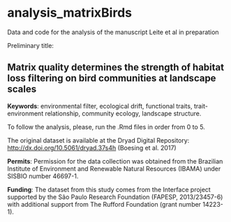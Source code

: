 # analysis_matrixBirds
Data and code for the analysis of the manuscript Leite et al in preparation

Preliminary title:

## Matrix quality determines the strength of habitat loss filtering on bird communities at landscape scales

**Keywords**: environmental filter, ecological drift, functional traits, trait-environment relationship, community ecology, landscape structure.

To follow the analysis, please, run the .Rmd files in order from 0 to 5.

The original dataset is available at the Dryad Digital Repository: http://dx.doi.org/10.5061/dryad.37s4h (Boesing et al. 2017)

**Permits**: Permission for the data collection was obtained from the Brazilian Institute of Environment and Renewable Natural Resources (IBAMA) under SISBIO number 46697-1.

**Funding**: The dataset from this study comes from the Interface project supported by the São Paulo Research Foundation (FAPESP, 2013/23457-6) with additional support from The Rufford Foundation (grant number 14223-1).
